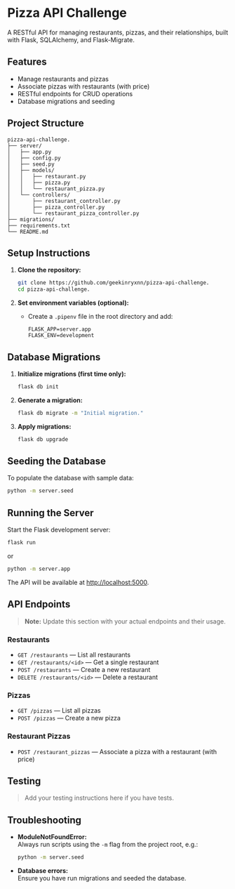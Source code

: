 # Pizza API Challenge

A RESTful API for managing restaurants, pizzas, and their relationships, built with Flask, SQLAlchemy, and Flask-Migrate.


## Features

- Manage restaurants and pizzas
- Associate pizzas with restaurants (with price)
- RESTful endpoints for CRUD operations
- Database migrations and seeding

## Project Structure

```
pizza-api-challenge.
├── server/
│   ├── app.py
│   ├── config.py
│   ├── seed.py
│   ├── models/
│   │   ├── restaurant.py
│   │   ├── pizza.py
│   │   └── restaurant_pizza.py
│   └── controllers/
│       ├── restaurant_controller.py
│       ├── pizza_controller.py
│       └── restaurant_pizza_controller.py
├── migrations/
├── requirements.txt
└── README.md
```

## Setup Instructions

1. **Clone the repository:**
    ```bash
    git clone https://github.com/geekinryxnn/pizza-api-challenge.
    cd pizza-api-challenge.
    ```


    
2. **Set environment variables (optional):**
    - Create a `.pipenv` file in the root directory and add:
      ```
      FLASK_APP=server.app
      FLASK_ENV=development
      ```

## Database Migrations

1. **Initialize migrations (first time only):**
    ```bash
    flask db init
    ```

2. **Generate a migration:**
    ```bash
    flask db migrate -m "Initial migration."
    ```

3. **Apply migrations:**
    ```bash
    flask db upgrade
    ```

## Seeding the Database

To populate the database with sample data:

```bash
python -m server.seed
```

## Running the Server

Start the Flask development server:

```bash
flask run
```
or
```bash
python -m server.app
```

The API will be available at [http://localhost:5000](http://localhost:5000).

## API Endpoints

> **Note:** Update this section with your actual endpoints and their usage.

### Restaurants

- `GET /restaurants` — List all restaurants
- `GET /restaurants/<id>` — Get a single restaurant
- `POST /restaurants` — Create a new restaurant
- `DELETE /restaurants/<id>` — Delete a restaurant

### Pizzas

- `GET /pizzas` — List all pizzas
- `POST /pizzas` — Create a new pizza

### Restaurant Pizzas

- `POST /restaurant_pizzas` — Associate a pizza with a restaurant (with price)

## Testing

> Add your testing instructions here if you have tests.

## Troubleshooting

- **ModuleNotFoundError:**  
  Always run scripts using the `-m` flag from the project root, e.g.:
  ```bash
  python -m server.seed
  ```
- **Database errors:**  
  Ensure you have run migrations and seeded the database.


